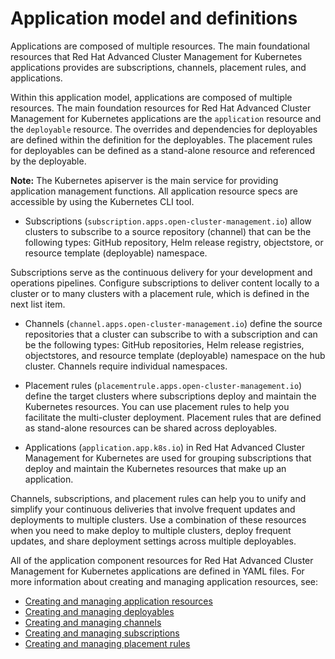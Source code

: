 # Application model and definitions

Applications are composed of multiple resources. The main foundational resources that Red Hat Advanced Cluster Management for Kubernetes applications provides are subscriptions, channels, placement rules, and applications.

Within this application model, applications are composed of multiple resources. The main foundation resources for Red Hat Advanced Cluster Management for Kubernetes applications are the `application` resource and the `deployable` resource. The overrides and dependencies for deployables are defined within the definition for the deployables. The placement rules for deployables can be defined as a stand-alone resource and referenced by the deployable.

**Note:** The Kubernetes apiserver is the main service for providing application management functions. All application resource specs are accessible by using the Kubernetes CLI tool. 

* Subscriptions (`subscription.apps.open-cluster-management.io`) allow clusters to subscribe to a source repository (channel) that can be the following types: GitHub repository, Helm release registry, objectstore, or resource template (deployable) namespace.

Subscriptions serve as the continuous delivery for your development and operations pipelines. Configure subscriptions to deliver content locally to a cluster or to many clusters with a placement rule, which is defined in the next list item.

* Channels (`channel.apps.open-cluster-management.io`) define the source repositories that a cluster can subscribe to with a subscription and can be the following types: GitHub repositories, Helm release registries, objectstores, and resource template (deployable) namespace on the hub cluster. Channels require individual namespaces.

* Placement rules (`placementrule.apps.open-cluster-management.io`) define the target clusters where subscriptions deploy and maintain the Kubernetes resources. You can use placement rules to help you facilitate the multi-cluster deployment. Placement rules that are defined as stand-alone resources can be shared across deployables.

* Applications (`application.app.k8s.io`) in Red Hat Advanced Cluster Management for Kubernetes are used for grouping subscriptions that deploy and maintain the Kubernetes resources that make up an application.

Channels, subscriptions, and placement rules can help you to unify and simplify your continuous deliveries that involve frequent updates and deployments to multiple clusters. Use a combination of these resources when you need to make deploy to multiple clusters, deploy frequent updates, and share deployment settings across multiple deployables.
 
All of the application component resources for Red Hat Advanced Cluster Management for Kubernetes applications are defined in YAML files. For more information about creating and managing application resources, see:
 
* [Creating and managing application resources](managing_apps.md)
* [Creating and managing deployables](managing_deployables.md)
* [Creating and managing channels](managing_channels.md)
* [Creating and managing subscriptions](managing_subscriptions.md)
* [Creating and managing placement rules](managing_placement_rules.md)
